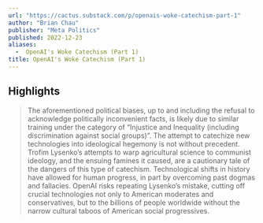 ```yaml
---
url: "https://cactus.substack.com/p/openais-woke-catechism-part-1"
author: "Brian Chau"
publisher: "Meta Politics"
published: 2022-12-23
aliases:
  -  OpenAI's Woke Catechism (Part 1)
title: OpenAI's Woke Catechism (Part 1)
---
```


## Highlights
> The aforementioned political biases, up to and including the refusal to acknowledge politically inconvenient facts, is likely due to similar training under the category of “Injustice and Inequality (including discrimination against social groups)”. The attempt to catechize new technologies into ideological hegemony is not without precedent. Trofim Lysenko’s attempts to warp agricultural science to communist ideology, and the ensuing famines it caused, are a cautionary tale of the dangers of this type of catechism. Technological shifts in history have allowed for human progress, in part by overcoming past dogmas and fallacies. OpenAI risks repeating Lysenko’s mistake, cutting off crucial technologies not only to American moderates and conservatives, but to the billions of people worldwide without the narrow cultural taboos of American social progressives.

